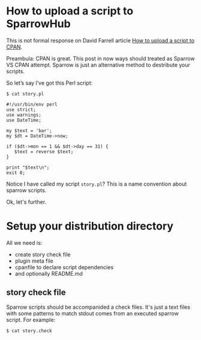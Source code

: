 # How to upload a script to SparrowHub

This is not formal response on David Farrell article [How to upload a script to CPAN](http://perltricks.com/article/how-to-upload-a-script-to-cpan/).

Preambula: CPAN is great. This post in now ways should treated as Sparrow VS CPAN attempt. Sparrow is just an alternative method
to destribute your scripts. 


So let’s say I’ve got this Perl script:

```
$ cat story.pl

#!/usr/bin/env perl
use strict;
use warnings;
use DateTime;

my $text = 'bar';
my $dt = DateTime->now;

if ($dt->mon == 1 && $dt->day == 31) {
   $text = reverse $text;
}

print "$text\n";
exit 0;
```

Notice I have called my script `story.pl`? This is a name convention about sparrow scripts.

Ok, let's further.


# Setup your distribution directory

All we need is:

* create story check file
* plugin meta file
* cpanfile to declare script dependencies
* and optionally README.md


## story check file

Sparrow scripts should be accompanided a check files. It's just a text files with some patterns to match stdout comes from an executed sparrow script. For example:


```
$ cat story.check  
```






